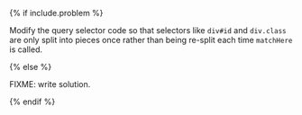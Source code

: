 {% if include.problem %}

Modify the query selector code so that selectors like `div#id` and `div.class` are only split into pieces once
rather than being re-split each time `matchHere` is called.

{% else %}

FIXME: write solution.

{% endif %}
